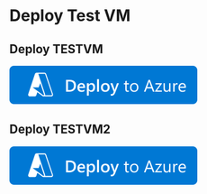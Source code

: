 # Deploy Test VM

## Deploy TESTVM
[![Deploy To Azure](https://github.com/richardslaiii/AzureLab/blob/1e1fab6f63a414de1a1d50726841bd11934fe5aa/images/deploytoazure.svg?sanitize=true)](https://portal.azure.com/#create/Microsoft.Template/uri/https%3A%2F%2Fraw.githubusercontent.com%2Frichardslaiii%2FAzureLab%2Fmain%2FARM%2FTestVMs%2Ftestvm.template.json)

## Deploy TESTVM2
[![Deploy To Azure](https://github.com/richardslaiii/AzureLab/blob/1e1fab6f63a414de1a1d50726841bd11934fe5aa/images/deploytoazure.svg?sanitize=true)](https://portal.azure.com/#create/Microsoft.Template/uri/https%3A%2F%2Fraw.githubusercontent.com%2Frichardslaiii%2FAzureLab%2Fmain%2FARM%2FTestVMs%2Ftestvm2.template.json)
